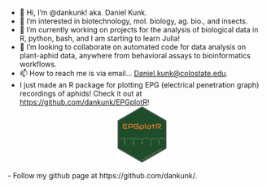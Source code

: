 - 👋 Hi, I’m @dankunk! aka. Daniel Kunk.
- 👀 I’m interested in biotechnology, mol. biology, ag. bio., and insects. 
- 🌱 I’m currently working on projects for the analysis of biological data in R, python, bash, and I am starting to learn Julia!
- 💞️ I’m looking to collaborate on automated code for data analysis on plant-aphid data, anywhere from behavioral assays to bioinformatics workflows. 
- 📫 How to reach me is via email... Daniel.kunk@colostate.edu.
- I just made an R package for plotting EPG (electrical penetration graph) recordings of aphids! Check it out at https://github.com/dankunk/EPGplotR!
  <div align="center">
  <img src="https://github.com/dankunk/EPGplotR/blob/main/EPGplotR.png" alt="EPGplotR Hex Logo" width="20%"/>
</div>
- Follow my github page at https://github.com/dankunk/. 
<!---
dankunk/dankunk is a ✨ special ✨ repository because its `README.md` (this file) appears on your GitHub profile.
You can click the Preview link to take a look at your changes.
--->
